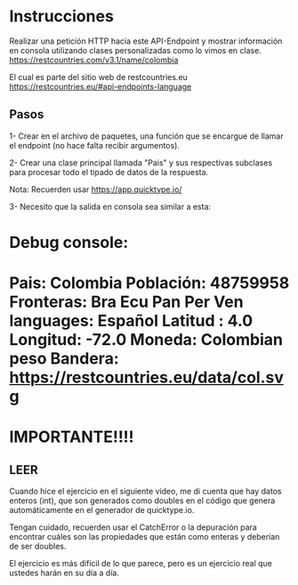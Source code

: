 
# Instrucciones

Realizar una petición HTTP hacia este API-Endpoint y mostrar información en consola utilizando clases personalizadas
como lo vimos en clase.
https://restcountries.com/v3.1/name/colombia

El cual es parte del sitio web de restcountries.eu
https://restcountries.eu/#api-endpoints-language


## Pasos

1- Crear en el archivo de paquetes, una función que se encargue de llamar el endpoint (no hace falta recibir argumentos).

2- Crear una clase principal llamada "Pais" y sus respectivas subclases para procesar todo el tipado de datos de la respuesta.

Nota: Recuerden usar
https://app.quicktype.io/

3- Necesito que la salida en consola sea similar a esta:

Debug console:
===========================
Pais: Colombia
Población: 48759958
Fronteras:
    Bra
    Ecu
    Pan
    Per
    Ven
languages: Español
Latitud : 4.0
Longitud: -72.0
Moneda: Colombian peso
Bandera: https://restcountries.eu/data/col.svg
===========================


# IMPORTANTE!!!!
## LEER

Cuando hice el ejercicio en el siguiente video, me di cuenta que hay datos enteros (int), que son generados como doubles en el código que genera automáticamente en el generador de quicktype.io.

Tengan cuidado, recuerden usar el CatchError o la depuración para encontrar cuáles son las propiedades que están como enteras y deberían de ser doubles.

El ejercicio es más difícil de lo que parece, pero es un ejercicio real que ustedes harán en su día a día.